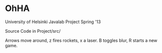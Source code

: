 OhHA
====

University of Helsinki Javalab Project Spring '13

Source Code in Project/src/

Arrows move around, z fires rockets, x a laser. B toggles blur, R starts a new game.